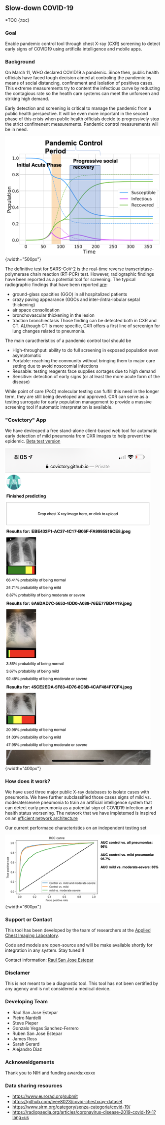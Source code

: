 ## Slow-down COVID-19
*TOC 
{:toc}
### Goal
Enable pandemic control tool through chest X-ray (CXR) screening to detect early signs of COVID19 using artificila intelligence and mobile apps.

### Background
On March 11, WHO declared COVID19 a pandemic. Since then, public health officials have faced tough decision aimed at controling the pandemic by means of social distancing, confinement and isolation of positives cases. This extreme measurements try to content the infectious curve by reducting the contagious rate so the heatlh care systems can meet the unforseen and striking high demand. 

Early detection and screening is critical to manage the pandemic from a public health perspective. It will be even more important in the second phase of this crisis when public health officials decide to progressively stop the strict confimenent measurements. Pandemic control measurements will be in need.

![Pandemic control phases](images/pandemic-control-evolution.png){:width="500px"}

The definitive test for SARS-CoV-2 is the real-time reverse transcriptase-polymerase chain reaction (RT-PCR) test. However, radiographic findings have been reported as a potential tool for screening. The typical radiographic findings that have been reported [are](https://radiopaedia.org/articles/coronavirus-disease-2019-covid-19-1?lang=us):
- ground-glass opacities (GGO) in all hospitalized patients
- crazy paving appearance (GGOs and inter-/intra-lobular septal thickening)
- air space consolidation
- bronchovascular thickening in the lesion
- traction bronchiectasis
Those finding can be detected both in CXR and CT. ALthough CT is more specific, CXR offers a first line of screenign for lung changes related to pneumonia.

The main caractheristics of a pandemic control tool should be 
- High-throughput: ability to do full screening in exposed population even asymptomatic
- Portable: reaching the community without bringing them to major care setting due to avoid nosocomial infections
- Reusable: testing reagents face supplies sortages due to high demand
- Sensitive: detection of early signs (or at least the more acute form of the disease) 

While point of care (PoC) molecular testing can fulfill this need in the longer term, they are still being developed and  approved. CXR can serve as a testing surrogate for early population management to provide a massive screening tool if automatic interpretation is available.


### "Covictory" App
We have devleoped  a free stand-alone client-based web tool for automatic early detection of mild pneumonia from CXR images to help prevent the epidemic.  [Beta test version](https://covictory.dev)

![Covictory App Beta test](images/covictory-mobile-gui.png){:width="400px"}


### How does it work?
We have used three major public X-ray databases to isolate cases with pneumonia. We have further subclassified those cases signs of mild vs. moderate/severe pneumonia to train an artificial intelligence system that can detect early pneumonia as a potential sign of COVID19 infection and health status worsening. The network that we have impletemed is inspired on an [efficient network architecture](https://www.nature.com/articles/s41598-019-42557-4?proof=trueMay%252F)

Our current performace characteristics on an independent testing set

![Performance characteristics](images/slowdonwcovic19-network-performance.png){:width="600px"}

### Support or Contact
This tool has been developed by the team of researchers at the [Applied Chest Imaging Laboratory](acil.med.harvard.edu). 

Code and models are open-source and will be make available shortly for integration in any system. Stay tuned!!!

Contact information: [Raul San Jose Estepar](rsanjose@bwh.harvard.edu)

### Disclamer
This is not meant to be a diagnostic tool. This tool has not been certified by any agency and is not considered a medical device.

### Developing Team
* Raul San Jose Estepar
* Pietro Nardelli
* Steve Pieper
* Gonzalo Vegas Sanchez-Ferrero
* Ruben San Jose Estepar
* James Ross
* Sarah Gerard
* Alejandro Diaz

### Acknoweldgements
Thank you to NIH and funding awards:xxxxx

### Data sharing resources
- https://www.eurorad.org/submit
- https://github.com/ieee8023/covid-chestxray-dataset
- https://www.sirm.org/category/senza-categoria/covid-19/
- https://radiopaedia.org/articles/coronavirus-disease-2019-covid-19-1?lang=us
